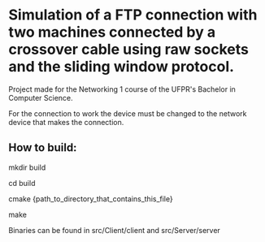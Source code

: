# Simulation of a FTP connection with two machines connected by a crossover cable using raw sockets and the sliding window protocol.
Project made for the Networking 1 course of the UFPR's Bachelor in Computer Science.

For the connection to work the device must be changed to the network device that makes the connection.

## How to build:

mkdir build

cd build

cmake {path_to_directory_that_contains_this_file}

make

Binaries can be found in src/Client/client and src/Server/server
